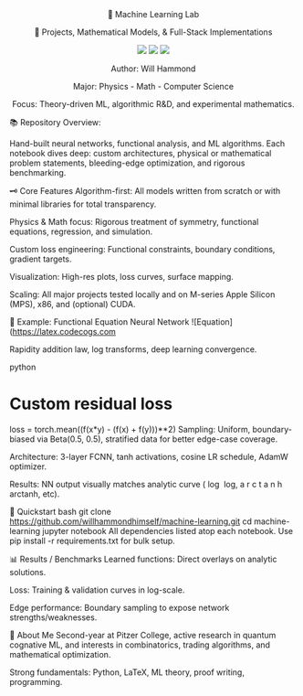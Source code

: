 <div align="center">
🚀 Machine Learning Lab
  
🧠 Projects, Mathematical Models, & Full-Stack Implementations
  
<img src="https://img.shields.io/badge/Python-3.8%2B-blue?style=flat&logo=python"> <img src="https://img.shields.io/badge/Jupyter-Notebook-FAE?style=flat&logo=jupyter"> <img src="https://img.shields.io/badge/License-MIT-green?style=flat">

Author: Will Hammond

Major: Physics - Math - Computer Science

Focus: Theory-driven ML, algorithmic R&D, and experimental mathematics.

</div>
📚 Repository Overview:

Hand-built neural networks, functional analysis, and ML algorithms.
Each notebook dives deep: custom architectures, physical or mathematical problem statements, bleeding-edge optimization, and rigorous benchmarking.

🗝️ Core Features
Algorithm-first: All models written from scratch or with minimal libraries for total transparency.

Physics & Math focus: Rigorous treatment of symmetry, functional equations, regression, and simulation.

Custom loss engineering: Functional constraints, boundary conditions, gradient targets.

Visualization: High-res plots, loss curves, surface mapping.

Scaling: All major projects tested locally and on M-series Apple Silicon (MPS), x86, and (optional) CUDA.

🧩 Example: Functional Equation Neural Network
![Equation](https://latex.codecogs.com

Rapidity addition law, log transforms, deep learning convergence.

python
# Custom residual loss
loss = torch.mean((f(x*y) - (f(x) + f(y)))**2)
Sampling: Uniform, boundary-biased via Beta(0.5, 0.5), stratified data for better edge-case coverage.

Architecture: 3-layer FCNN, tanh activations, cosine LR schedule, AdamW optimizer.

Results: NN output visually matches analytic curve (
log
⁡
log, 
a
r
c
t
a
n
h
arctanh, etc).

🏁 Quickstart
bash
git clone https://github.com/willhammondhimself/machine-learning.git
cd machine-learning
jupyter notebook
All dependencies listed atop each notebook. Use pip install -r requirements.txt for bulk setup.

📊 Results / Benchmarks
Learned functions: Direct overlays on analytic solutions.

Loss: Training & validation curves in log-scale.

Edge performance: Boundary sampling to expose network strengths/weaknesses.

🧠 About Me
Second-year at Pitzer College, active research in quantum cognative ML, and interests in combinatorics, trading algorithms, and mathematical optimization.

Strong fundamentals: Python, LaTeX, ML theory, proof writing, programming.
